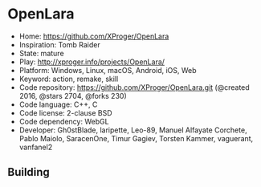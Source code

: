 # OpenLara

- Home: https://github.com/XProger/OpenLara
- Inspiration: Tomb Raider
- State: mature
- Play: http://xproger.info/projects/OpenLara/
- Platform: Windows, Linux, macOS, Android, iOS, Web
- Keyword: action, remake, skill
- Code repository: https://github.com/XProger/OpenLara.git (@created 2016, @stars 2704, @forks 230)
- Code language: C++, C
- Code license: 2-clause BSD
- Code dependency: WebGL
- Developer: Gh0stBlade, laripette, Leo-89, Manuel Alfayate Corchete, Pablo Maiolo, SaracenOne, Timur Gagiev, Torsten Kammer, vaguerant, vanfanel2

## Building
